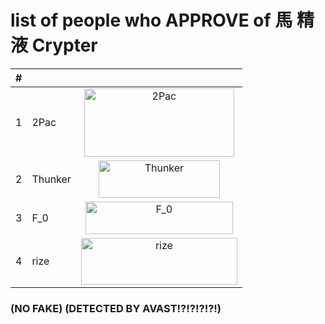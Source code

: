 # list of people who APPROVE of 馬 精液 Crypter

| # |  |  |
|:-:|:-|:-:|
| 1 | 2Pac | <img width="240" height="109" alt="2Pac" src="https://github.com/user-attachments/assets/b74b3fe7-085d-4c02-a89b-d16948eb10ef" /> |
| 2 | Thunker | <img width="194" height="60" alt="Thunker" src="https://github.com/user-attachments/assets/bb310fc3-cd03-4375-bb9d-94188c232a94" /> |
| 3 | F_0 | <img width="236" height="52" alt="F_0" src="https://github.com/user-attachments/assets/d38d8d19-da7a-4481-8e0c-8bcc310d0f83" /> |
| 4 | rize | <img width="250" height="75" alt="rize" src="https://github.com/user-attachments/assets/6fcfcc4b-aa77-4f2f-8fc9-4c74c037b97c" /> |












###  (NO FAKE) (DETECTED BY AVAST!?!?!?!?!)

